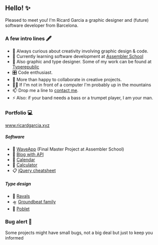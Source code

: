## Hello! ✨

<!--
**Ricard-Garcia/ricard-garcia** is a ✨ _special_ ✨ repository because its `README.md` (this file) appears on your GitHub profile.

Here are some ideas to get you started:
-->

Pleased to meet you! I'm Ricard Garcia a graphic designer and (future) software developer from Barcelona. 

<!--
![Anurag's GitHub stats](https://github-readme-stats.vercel.app/api?username=ricard-garcia&show_icons=true)
[![Top Langs](https://github-readme-stats.vercel.app/api/top-langs/?username=ricard-garcia&langs_count=8)](https://github.com/ricard-garcia/github-readme-stats)
-->

### A few intro lines 🖋

- 🔭 Always curious about creativity involving graphic design & code.
- 🌱 Currently learning software development at [Assembler School](https://www.assemblerschool.com/)
- 🔡 Also graphic and type designer. Some of my work can be found at [Typerepublic](https://typerepublic.com/)
- 🎛 Code enthusiast.
- 🤝 More than happy to collaborate in creative projects.
- 🚴‍♂️ If I'm not in front of a computer I'm probably up in the mountains
- 📫 Drop me a line to [contact me](mailto:imricardgarcia@gmail.com).
- ⚡ Also: if your band needs a bass or a trumpet player, I am your man.


### Portfolio 💻

www.ricardgarcia.xyz

##### Software

- 🌊 [WaveApp](https://the-wave-app.netlify.app/) (Final Master Project at Assembler School)
- 📖 [Blog with API](https://ricard-garcia.github.io/projects/blog-with-api/)
- 📆 [Calendar](https://ricard-garcia.github.io/projects/calendar/)
- 🧮 [Calculator](https://ricard-garcia.github.io/projects/calculator/)
- 📋 [jQuery cheatsheet](https://ricard-garcia.github.io/projects/jquery-cheat-sheet/)


##### Type design

- 🎺 [Ravals](https://typerepublic.com/fonts/ravals/)
- 🛸 [Groundbeat family](https://typerepublic.com/fonts/groundbeat-1/)
- 🍷 [Poblet](https://typerepublic.com/fonts/poblet/)


### Bug alert 🚨

Some projects might have small bugs, not a big deal but just to keep you informed
